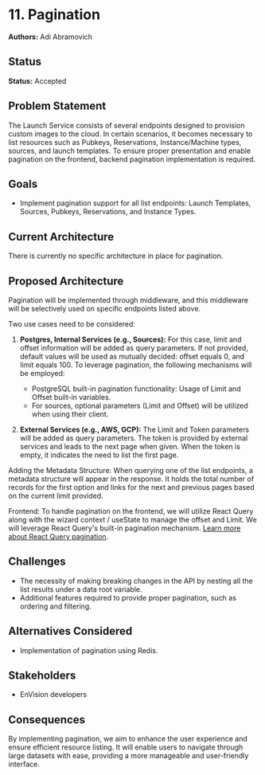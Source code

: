 # 11. Pagination

**Authors:** Adi Abramovich

## Status

**Status:** Accepted

## Problem Statement

The Launch Service consists of several endpoints designed to provision custom images to the cloud. In certain scenarios, it becomes necessary to list resources such as Pubkeys, Reservations, Instance/Machine types, sources, and launch templates. To ensure proper presentation and enable pagination on the frontend, backend pagination implementation is required.

## Goals

* Implement pagination support for all list endpoints: Launch Templates, Sources, Pubkeys, Reservations, and Instance Types.

## Current Architecture

There is currently no specific architecture in place for pagination.

## Proposed Architecture

Pagination will be implemented through middleware, and this middleware will be selectively used on specific endpoints listed above.

Two use cases need to be considered:

1. **Postgres, Internal Services (e.g., Sources):**
   For this case, limit and offset information will be added as query parameters. If not provided, default values will be used as mutually decided: offset equals 0, and limit equals 100. To leverage pagination, the following mechanisms will be employed:
   - PostgreSQL built-in pagination functionality: Usage of Limit and Offset built-in variables.
   - For sources, optional parameters (Limit and Offset) will be utilized when using their client.

2. **External Services (e.g., AWS, GCP):**
   The Limit and Token parameters will be added as query parameters. The token is provided by external services and leads to the next page when given. When the token is empty, it indicates the need to list the first page.

Adding the Metadata Structure:
When querying one of the list endpoints, a metadata structure will appear in the response. It holds the total number of records for the first option and links for the next and previous pages based on the current limit provided.

Frontend:
To handle pagination on the frontend, we will utilize React Query along with the wizard context / useState to manage the offset and Limit. We will leverage React Query's built-in pagination mechanism. [Learn more about React Query pagination](https://tanstack.com/query/v4/docs/react/guides/paginated-queries).

## Challenges

- The necessity of making breaking changes in the API by nesting all the list results under a data root variable.
- Additional features required to provide proper pagination, such as ordering and filtering.

## Alternatives Considered

- Implementation of pagination using Redis.

## Stakeholders

* EnVision developers

## Consequences

By implementing pagination, we aim to enhance the user experience and ensure efficient resource listing. It will enable users to navigate through large datasets with ease, providing a more manageable and user-friendly interface.
